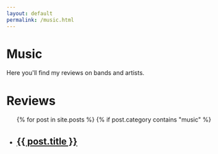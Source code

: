 ```yaml
---
layout: default
permalink: /music.html
---
```


# Music
<p>
        Here you'll find my reviews on bands and artists.
</p>

<h1>Reviews</h1>
<ul>
	{% for post in site.posts %}
      {% if post.category contains "music" %}
<li>
<h2> <a href="{{ site.url }}{{site.baseurl}}{{ post.url }}">{{ post.title }}</a></h2>	
</li>
</ul>

